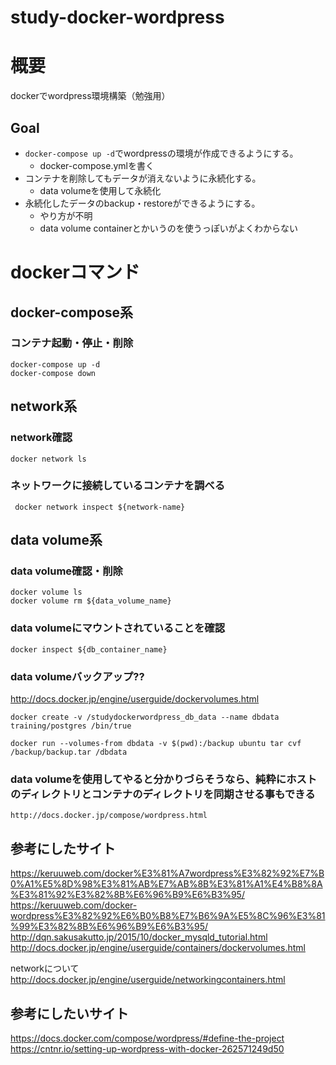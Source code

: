 # study-docker-wordpress

# 概要
dockerでwordpress環境構築（勉強用）

## Goal
- `docker-compose up -d`でwordpressの環境が作成できるようにする。
    - docker-compose.ymlを書く
- コンテナを削除してもデータが消えないように永続化する。
    - data volumeを使用して永続化
- 永続化したデータのbackup・restoreができるようにする。
    - やり方が不明
    - data volume containerとかいうのを使うっぽいがよくわからない

# dockerコマンド
## docker-compose系
### コンテナ起動・停止・削除
```
docker-compose up -d
docker-compose down
```

## network系
### network確認
```
docker network ls
```

### ネットワークに接続しているコンテナを調べる
```
 docker network inspect ${network-name}
 ```

## data volume系
### data volume確認・削除
```
docker volume ls
docker volume rm ${data_volume_name}
```

### data volumeにマウントされていることを確認
```
docker inspect ${db_container_name}
```

### data volumeバックアップ??
http://docs.docker.jp/engine/userguide/dockervolumes.html
```
docker create -v /studydockerwordpress_db_data --name dbdata training/postgres /bin/true

docker run --volumes-from dbdata -v $(pwd):/backup ubuntu tar cvf /backup/backup.tar /dbdata
```

### data volumeを使用してやると分かりづらそうなら、純粋にホストのディレクトリとコンテナのディレクトリを同期させる事もできる
```
http://docs.docker.jp/compose/wordpress.html
```

## 参考にしたサイト
https://keruuweb.com/docker%E3%81%A7wordpress%E3%82%92%E7%B0%A1%E5%8D%98%E3%81%AB%E7%AB%8B%E3%81%A1%E4%B8%8A%E3%81%92%E3%82%8B%E6%96%B9%E6%B3%95/
https://keruuweb.com/docker-wordpress%E3%82%92%E6%B0%B8%E7%B6%9A%E5%8C%96%E3%81%99%E3%82%8B%E6%96%B9%E6%B3%95/
http://dqn.sakusakutto.jp/2015/10/docker_mysqld_tutorial.html
http://docs.docker.jp/engine/userguide/containers/dockervolumes.html

networkについて
http://docs.docker.jp/engine/userguide/networkingcontainers.html

## 参考にしたいサイト
https://docs.docker.com/compose/wordpress/#define-the-project
https://cntnr.io/setting-up-wordpress-with-docker-262571249d50
